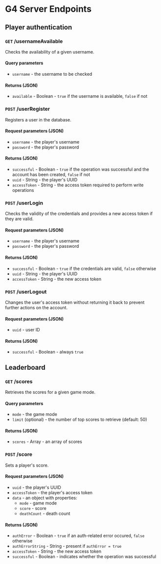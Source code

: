 # G4 Server Endpoints

## Player authentication

### `GET` /usernameAvailable
Checks the availability of a given username.

#### Query parameters
* `username` - the username to be checked

#### Returns (JSON)
* `available` - Boolean - `true` if the username is available, `false` if not

### `POST` /userRegister
Registers a user in the database.

#### Request parameters (JSON)
* `username` - the player's username
* `password` - the player's password

#### Returns (JSON)
* `successful` - Boolean - `true` if the operation was successful and the account has been created, `false` if not
* `uuid` - String - the player's UUID
* `accessToken` - String - the access token required to perform write operations

### `POST` /userLogin
Checks the validity of the credentials and provides a new access token if they are valid.

#### Request parameters (JSON)
* `username` - the player's username
* `password` - the player's password

#### Returns (JSON)
* `successful` - Boolean - `true` if the credentials are valid, `false` otherwise
* `uuid` - String - the player's UUID
* `accessToken` - String - the new access token

### `POST` /userLogout
Changes the user's access token without returning it back to prevent further actions on the account.

#### Request parameters (JSON)
* `uuid` - user ID

#### Returns (JSON)
* `successful` - Boolean - always `true`

## Leaderboard

### `GET` /scores
Retrieves the scores for a given game mode.

#### Query parameters
* `mode` - the game mode
* `limit` (optional) - the number of top scores to retrieve (default: 50)

#### Returns (JSON)
* `scores` - Array - an array of scores

### `POST` /score
Sets a player's score.

#### Request parameters (JSON)
* `uuid` - the player's UUID
* `accessToken` - the player's access token
* `data` - an object with properties:
    * `mode` - game mode
    * `score` - score
    * `deathCount` - death count

#### Returns (JSON)
* `authError` - Boolean - `true` if an auth-related error occured, `false` otherwise
* `authErrorString` - String - present if `authError = true`
* `accessToken` - String - the new access token
* `successful` - Boolean - indicates whether the operation was successful